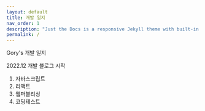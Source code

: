 ```yaml
---
layout: default
title: 개발 일지
nav_order: 1
description: "Just the Docs is a responsive Jekyll theme with built-in search that is easily customizable and hosted on GitHub Pages."
permalink: /
---
```



Gory's 개발 일지

2022.12 개발 블로그 시작

1. 자바스크립트
2. 리액트
3. 웹퍼블리싱
4. 코딩테스트



<!-- 프로그램 실행 -->
<!-- 
  ```bash
  # .. or if you're using a Gemfile (bundler)
  $ bundle exec jekyll serve
  ```
 -->



